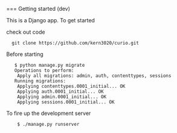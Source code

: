 === Getting started (dev)

This is a Django app. To get started

check out code 

      git clone https://github.com/kern3020/curio.git

Before starting 

       $ python manage.py migrate
       Operations to perform:
        Apply all migrations: admin, auth, contenttypes, sessions
       Running migrations:
        Applying contenttypes.0001_initial... OK
        Applying auth.0001_initial... OK
        Applying admin.0001_initial... OK
        Applying sessions.0001_initial... OK

To fire up the development server
  
        $ ./manage.py runserver 
